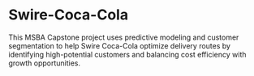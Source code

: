 # Swire-Coca-Cola
This MSBA Capstone project uses predictive modeling and customer segmentation to help Swire Coca-Cola optimize delivery routes by identifying high-potential customers and balancing cost efficiency with growth opportunities.
